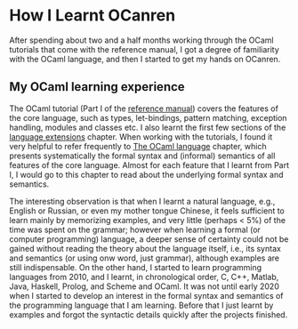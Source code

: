 # How I Learnt OCanren 

After spending about two and a half months working through the OCaml
tutorials that come with the reference manual, I got a degree of familiarity
with the OCaml language, and then I  started to get my hands
on OCanren.

## My OCaml learning experience

The OCaml tutorial (Part I of the [reference manual](http://caml.inria.fr/pub/docs/manual-ocaml/)) covers the features of the core language, such as types,
let-bindings, pattern matching, exception handling, modules and classes etc. I
also learnt the first few sections of the [language extensions](http://caml.inria.fr/pub/docs/manual-ocaml/extn.html) chapter. When working with the tutorials,
I found it very helpful to refer frequently to [The OCaml language](http://caml.inria.fr/pub/docs/manual-ocaml/language.html) chapter, which presents systematically
the formal syntax and (informal) semantics of all features of the core
language. Almost for each feature that I learnt from Part I, I would go to this chapter to read about
the underlying formal syntax and semantics.

The interesting observation is that
when I learnt a natural language, e.g., English or Russian, or even my mother
tongue Chinese,  it feels sufficient
to learn mainly by memorizing examples, and very little (perhaps < 5%) of the
time was spent on the grammar; however when learning a formal
(or computer programming) language, a deeper sense of certainty could not be
gained without reading the theory about the language itself, i.e., its syntax
and semantics (or using onw word, just grammar), although examples are still indispensable. On the other hand, I started to learn programming languages from
2010, and I learnt, in chronological order, C, C++, Matlab, Java, Haskell,
Prolog, and Scheme and OCaml. It was not until early 2020 when I started to
develop an interest in the formal syntax and semantics of the programming
language that I am learning. Before that I just learnt by examples and forgot
the syntactic details quickly after the projects finished. 
              